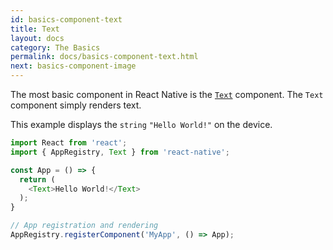 ```yaml
---
id: basics-component-text
title: Text
layout: docs
category: The Basics
permalink: docs/basics-component-text.html
next: basics-component-image
---
```


The most basic component in React Native is the [`Text`](/react-native/docs/text.html#content) component. The `Text` component simply renders text.

This example displays the `string` `"Hello World!"` on the device.

```JavaScript
import React from 'react';
import { AppRegistry, Text } from 'react-native';

const App = () => {
  return (
    <Text>Hello World!</Text>
  );
}

// App registration and rendering
AppRegistry.registerComponent('MyApp', () => App);
```
